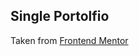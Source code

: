 ## Single Portolfio

Taken from [Frontend Mentor](https://www.frontendmentor.io/challenges/singlepage-design-portfolio-2MMhyhfKVo)